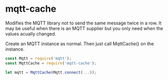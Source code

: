 # mqtt-cache
Modifies the MQTT library not to send the same message twice in a row.
It may be useful when there is an MQTT supplier but you only need
when the values acually changed.

Create an MQTT instance as normal. Then just call MqttCache() on the instance.

```javascript
const Mqtt = require('mqtt');
const MqttCache = require('mqtt-cache');

let mqtt = MqttCache(Mqtt.connect(...));

```
